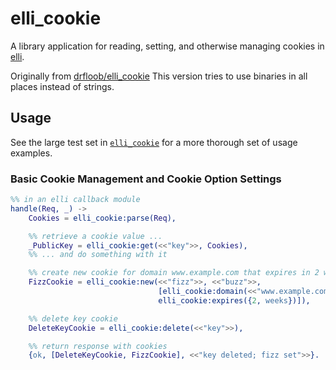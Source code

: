 # elli_cookie

A library application for reading, setting, and otherwise managing
cookies in [elli](https://github.com/knutin/elli).

Originally from [drfloob/elli_cookie](https://github.com/drfloob/elli_cookie)
This version tries to use binaries in all places instead of strings.

## Usage

See the large test set in [`elli_cookie`](https://github.com/sthadka/elli_cookie/blob/master/test/elli_cookie_tests.erl)
for a more thorough set of usage examples.

### Basic Cookie Management and Cookie Option Settings

```erlang
%% in an elli callback module
handle(Req, _) ->
    Cookies = elli_cookie:parse(Req),

    %% retrieve a cookie value ...
    _PublicKey = elli_cookie:get(<<"key">>, Cookies),
    %% ... and do something with it

    %% create new cookie for domain www.example.com that expires in 2 weeks
    FizzCookie = elli_cookie:new(<<"fizz">>, <<"buzz">>,
                                 [elli_cookie:domain(<<"www.example.com">>),
                                 elli_cookie:expires({2, weeks})]),

    %% delete key cookie
    DeleteKeyCookie = elli_cookie:delete(<<"key">>),

    %% return response with cookies
    {ok, [DeleteKeyCookie, FizzCookie], <<"key deleted; fizz set">>}.
```


